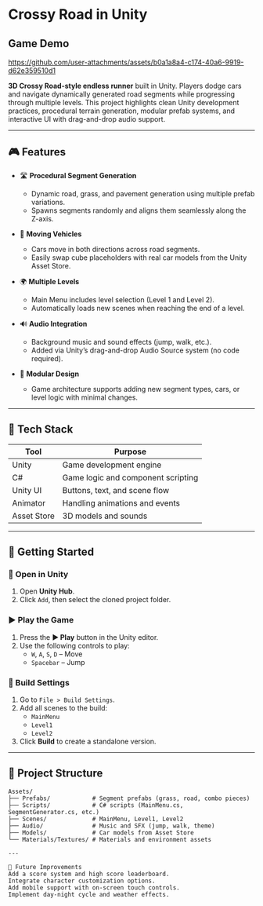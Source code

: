 # Crossy Road in Unity

## Game Demo
https://github.com/user-attachments/assets/b0a1a8a4-c174-40a6-9919-d62e359510d1

**3D Crossy Road-style endless runner** built in Unity. Players dodge cars and navigate dynamically generated road segments while progressing through multiple levels. This project highlights clean Unity development practices, procedural terrain generation, modular prefab systems, and interactive UI with drag-and-drop audio support.

----

## 🎮 Features

- 🛣️ **Procedural Segment Generation**
  - Dynamic road, grass, and pavement generation using multiple prefab variations.
  - Spawns segments randomly and aligns them seamlessly along the Z-axis.

- 🚗 **Moving Vehicles**
  - Cars move in both directions across road segments.
  - Easily swap cube placeholders with real car models from the Unity Asset Store.

- 🌍 **Multiple Levels**
  - Main Menu includes level selection (Level 1 and Level 2).
  - Automatically loads new scenes when reaching the end of a level.

- 🔊 **Audio Integration**
  - Background music and sound effects (jump, walk, etc.).
  - Added via Unity’s drag-and-drop Audio Source system (no code required).

- 🧩 **Modular Design**
  - Game architecture supports adding new segment types, cars, or level logic with minimal changes.

---

## 🧰 Tech Stack

| Tool        | Purpose                            |
|-------------|------------------------------------|
| Unity       | Game development engine            |
| C#          | Game logic and component scripting |
| Unity UI    | Buttons, text, and scene flow      |
| Animator    | Handling animations and events     |
| Asset Store | 3D models and sounds               |

---

## 🚀 Getting Started

### 🧩 Open in Unity

1. Open **Unity Hub**.
2. Click `Add`, then select the cloned project folder.

### ▶️ Play the Game

1. Press the **▶️ Play** button in the Unity editor.
2. Use the following controls to play:
   - `W`, `A`, `S`, `D` – Move
   - `Spacebar` – Jump

### 🔧 Build Settings

1. Go to `File > Build Settings`.
2. Add all scenes to the build:
   - `MainMenu`
   - `Level1`
   - `Level2`
3. Click **Build** to create a standalone version.

---

## 📁 Project Structure

```plaintext
Assets/
├── Prefabs/            # Segment prefabs (grass, road, combo pieces)
├── Scripts/            # C# scripts (MainMenu.cs, SegmentGenerator.cs, etc.)
├── Scenes/             # MainMenu, Level1, Level2
├── Audio/              # Music and SFX (jump, walk, theme)
├── Models/             # Car models from Asset Store
└── Materials/Textures/ # Materials and environment assets

---

🔮 Future Improvements
Add a score system and high score leaderboard.
Integrate character customization options.
Add mobile support with on-screen touch controls.
Implement day-night cycle and weather effects.